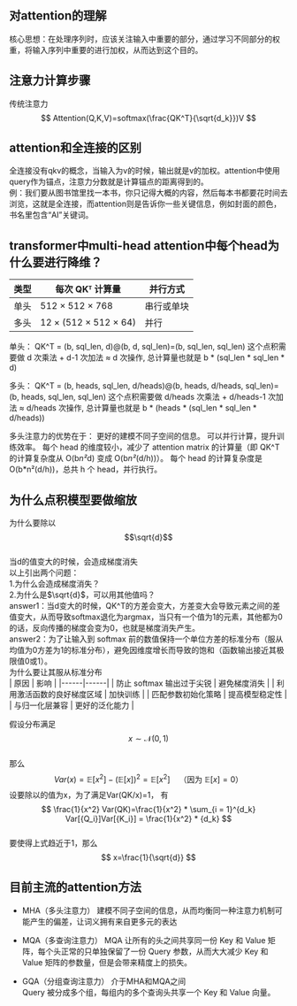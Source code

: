 ## 对attention的理解
核心思想：在处理序列时，应该关注输入中重要的部分，通过学习不同部分的权重，将输入序列中重要的进行加权，从而达到这个目的。

## 注意力计算步骤
传统注意力
$$
Attention(Q,K,V)=softmax(\frac{QK^T}{\sqrt{d_k}})V
$$

## attention和全连接的区别
全连接没有qkv的概念，当输入为v的时候，输出就是v的加权。attention中使用query作为锚点，注意力分数就是计算锚点的距离得到的。  
例：我们要从图书馆里找一本书，你只记得大概的内容，然后每本书都要花时间去浏览，这就是全连接，而attention则是告诉你一些关键信息，例如封面的颜色，书名里包含“AI”关键词。

## transformer中multi-head attention中每个head为什么要进行降维？
|类型	|每次 QKᵀ 计算量	|并行方式|
|---|------|---|
|单头|	512 × 512 × 768	|串行或单块	|
|多头|12 × (512 × 512 × 64)	|并行	|

单头：
QK^T = (b, sql_len, d)@(b, d, sql_len)=(b, sql_len, sql_len)       这个点积需要做 d 次乘法 + d-1 次加法 ≈ d 次操作, 总计算量也就是 b * (sql_len * sql_len * d)

多头：
QK^T = (b, heads, sql_len, d/heads)@(b, heads, d/heads, sql_len)=(b, heads, sql_len, sql_len)       这个点积需要做 d/heads 次乘法 + d/heads-1 次加法 ≈ d/heads 次操作, 总计算量也就是 b * (heads * (sql_len * sql_len * d/heads))

多头注意力的优势在于：
更好的建模不同子空间的信息。
可以并行计算，提升训练效率。
每个 head 的维度较小，减少了 attention matrix 的计算量（即 QK^T 的计算复杂度从 O(b*n²*d) 变成 O(b*n²*(d/h))）。
每个 head 的计算复杂度是 O(b*n²(d/h))，总共 h 个 head，并行执行。


## 为什么点积模型要做缩放
为什么要除以$$\sqrt{d}$$  
当d的值变大的时候，会造成梯度消失  
以上引出两个问题：  
1.为什么会造成梯度消失？  
2.为什么是$\sqrt{d}$，可以用其他值吗？  
answer1：当d变大的时候，QK^T的方差会变大，方差变大会导致元素之间的差值变大，从而导致softmax退化为argmax，当只有一个值为1的元素，其他都为0的话，反向传播的梯度会变为0，也就是梯度消失产生。  
answer2：为了让输入到 softmax 前的数值保持一个单位方差的标准分布（服从均值为0方差为1的标准分布），避免因维度增长而导致的饱和（函数输出接近其极限值0或1）。  
为什么要让其服从标准分布  
| 原因 | 影响 |
|------|------|
| 防止 softmax 输出过于尖锐 | 避免梯度消失 |
| 利用激活函数的良好梯度区域 | 加快训练 |
| 匹配参数初始化策略 | 提高模型稳定性 |
| 与归一化层兼容 | 更好的泛化能力 |
  
假设分布满足  
$$  
x \sim \mathcal{N}(0, 1)  
$$  
那么  
$$ Var(x) = \mathbb{E}[x^2] - (\mathbb{E}[x])^2 = \mathbb{E}[x^2] \quad \text{（因为 $\mathbb{E}[x] = 0$）} $$
设要除以的值为x，为了满足Var(QK/x)=1， 有  
$$  
\frac{1}{x^2} Var(QK)=\frac{1}{x^2} * \sum_{i = 1}^{d_k} Var[{Q_i}]Var[{K_i}] = \frac{1}{x^2} * {d_k}   
$$  
要使得上式趋近于1，那么  
$$  
x=\frac{1}{\sqrt{d}}  
$$  


##  目前主流的attention方法
- MHA（多头注意力）
建模不同子空间的信息，从而均衡同一种注意力机制可能产生的偏差，让词义拥有来自更多元的表达

- MQA（多查询注意力）
MQA 让所有的头之间共享同一份 Key 和 Value 矩阵，每个头正常的只单独保留了一份 Query 参数，从而大大减少 Key 和 Value 矩阵的参数量，但是会带来精度上的损失。

- GQA（分组查询注意力）
介于MHA和MQA之间  
Query 被分成多个组，每组内的多个查询头共享一个 Key 和 Value 向量。



